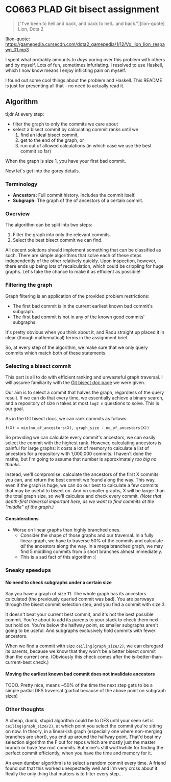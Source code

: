 # CO663 PLAD Git bisect assignment
  > ["I've been to hell and back, and back to hell…and back."][lion-quote] Lion, Dota 2

[lion-quote: https://gamepedia.cursecdn.com/dota2_gamepedia/1/12/Vo_lion_lion_respawn_01.mp3

I spent what probably amounts to *days* poring over this problem with others and
by myself. Lots of fun, sometimes infuriating. I resolved to use Haskell, which
I now know means I enjoy inflicting pain on myself.

I found out some cool things about the problem and Haskell. This README is just
for presenting all that - no need to actually read it.

## Algorithm
tl;dr At every step:

  * filter the graph to only the commits we care about
  * select a bisect commit by calculating commit ranks until we
    1. find an ideal bisect commit,
    2. get to the end of the graph, or
    3. run out of allowed calculations (in which case we use the best commit so
       far)

When the graph is size 1, you have your first bad commit.

Now let's get into the gorey details.

### Terminology
  * **Ancestors:** Full commit history. Includes the commit itself.
  * **Subgraph:** The graph of the of ancestors of a certain commit.

### Overview
The algorithm can be split into two steps:

  1. Filter the graph into only the relevant commits.
  2. Select the best bisect commit we can find.

All decent solutions should implement something that can be classified as such.
There are simple algorithms that solve each of these steps independently of the
other relatively quickly. Upon inspection, however, there ends up being lots of
recalculation, which could be crippling for huge graphs. Let's take the chance
to make it as efficient as possible!

### Filtering the graph
Graph filtering is an application of the provided problem restrictions:

  * The first bad commit is in the current earliest known bad commit's subgraph.
  * The first bad commit is not in any of the known good commits' subgraphs.

It's pretty obvious when you think about it, and Radu straight up placed it in
clear (though mathematical) terms in the assignment brief.

So, at every step of the algorithm, we make sure that we only query commits
which match both of these statements.

### Selecting a bisect commit
[git-bisect-docs]: https://git-scm.com/docs/git-bisect-lk2009

This part is all to do with efficient ranking and unwasteful graph traversal. I
will assume familiarity with the [Git bisect doc page][git-bisect-docs] we were
given.

Our aim is to select a commit that halves the graph, regardless of the query
result. If we can do that every time, we essentially achieve a binary search,
and a repository of size n takes at most `log2 n` questions to solve. This is
our goal.

As in the Git bisect docs, we can rank commits as follows:

    f(X) = min(no_of_ancestors(X), graph_size - no_of_ancestors(X))

So providing we can calculate every commit's ancestors, we can easily select the
commit with the highest rank. However, calculating ancestors is painful for
large graphs: it costs a lot of memory to calculate a list of ancestors for a
repository with 1,000,000 commits. I haven't done the maths, but I'm going to
assume that number is approximately *too big no thanks*.

Instead, we'll compromise: calculate the ancestors of the first X commits you
can, and return the best commit we found along the way. This way, even if the
graph is huge, we can do our best to calculate a few commits that may be useful
to bisect on. And on smaller graphs, X will be larger than the total graph size,
so we'll calculate and check every commit. *(Note that depth-first traversal
important here, as we want to find commits at the "middle" of the graph.)*

#### Considerations
  * Worse on linear graphs than highly branched ones.
    * Consider the shape of those graphs and our traversal. In a fully linear
      graph, we have to traverse 50% of the commits and calculate *all* the
      ancestors along the way. In a mega branched graph, we may find 5 middling
      commits from 5 short branches almost immediately.
    * This is a sad fact of this algorithm :(

### Sneaky speedups
#### No need to check subgraphs under a certain size
Say you have a graph of size 11. The whole graph has its ancestors calculated
(the previously queried commit was bad). You are partways through the bisect
commit selection step, and you find a commit with size 3.

It doesn't beat your current best commit, and it's not the best possible commit.
You're about to add its parents to your stack to check them next - but hold on.
You're below the halfway point, so smaller subgraphs aren't going to be useful.
And subgraphs exclusively hold commits with fewer ancestors.

When we find a commit with size `ceiling(graph_size/2)`, we can disregard its
parents, because we know that they won't be a better bisect commit than the
current one. (Obviously this check comes after the is-better-than-current-best
check.)

#### Moving the earliest known bad commit does not invalidate ancestors
TODO. Pretty nice, means ~50% of the time the next step gets to be a simple
partial DFS traversal (partial because of the above point on subgraph sizes)

### Other thoughts
A cheap, dumb, stupid algorithm could be to DFS until your seen set is
`ceiling(graph_size/2)`, at which point you select the commit you're sitting on
now. In theory, in a linear-ish graph (especially one where non-merging branches
are short), you end up around the halfway point. That'd beat my selection
algorithm the F out for repos which are mostly just the master branch or have
few root commits. But mine's still worthwhile for finding the perfect commit
efficiently, when you have the time and memory for it.

An even dumber algorithm is to select a random commit every time. A friend found
out that this worked unexpectedly well and I'm very cross about it. Really the
only thing that matters is to filter every step...
